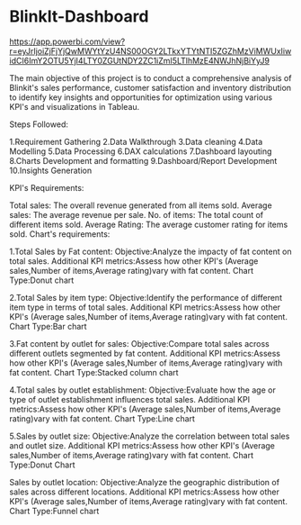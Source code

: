 # BlinkIt-Dashboard

https://app.powerbi.com/view?r=eyJrIjoiZjFjYjQwMWYtYzU4NS00OGY2LTkxYTYtNTI5ZGZhMzViMWUxIiwidCI6ImY2OTU5YjI4LTY0ZGUtNDY2ZC1iZmI5LTlhMzE4NWJhNjBiYyJ9

The main objective of this project is to conduct a comprehensive analysis of Blinkit's sales performance,
customer satisfaction and inventory distribution to identify key insights and opportunities for optimization 
using various KPI's and visualizations in Tableau.

Steps Followed:

1.Requirement Gathering 
2.Data Walkthrough 
3.Data cleaning
4.Data Modelling 
5.Data Processing
6.DAX calculations
7.Dashboard layouting 
8.Charts Development and formatting
9.Dashboard/Report Development
10.Insights Generation

KPI's Requirements:

Total sales: The overall revenue generated from all items sold.
Average sales: The average revenue per sale.
No. of items: The total count of different items sold. 
Average Rating: The average customer rating for items sold. Chart's requirements:

1.Total Sales by Fat content: Objective:Analyze the impacty of fat content on total sales.
  Additional KPI metrics:Assess how other KPI's (Average sales,Number of items,Average rating)vary with fat content. 
  Chart Type:Donut chart

2.Total Sales by item type: Objective:Identify the performance of different item type in terms of total sales.
  Additional KPI metrics:Assess how other KPI's (Average sales,Number of items,Average rating)vary with fat content. 
  Chart Type:Bar chart

3.Fat content by outlet for sales: Objective:Compare total sales across different outlets segmented by fat content.
  Additional KPI metrics:Assess how other KPI's (Average sales,Number of items,Average rating)vary with fat content.
  Chart Type:Stacked column chart

4.Total sales by outlet establishment: Objective:Evaluate how the age or type of outlet establishment influences total sales. 
  Additional KPI metrics:Assess how other KPI's (Average sales,Number of items,Average rating)vary with fat content.
  Chart Type:Line chart

5.Sales by outlet size: Objective:Analyze the correlation between total sales and outlet size. 
  Additional KPI metrics:Assess how other KPI's (Average sales,Number of items,Average rating)vary with fat content. 
  Chart Type:Donut Chart

Sales by outlet location: Objective:Analyze the geographic distribution of sales across different locations.
Additional KPI metrics:Assess how other KPI's (Average sales,Number of items,Average rating)vary with fat content. 
Chart Type:Funnel chart
